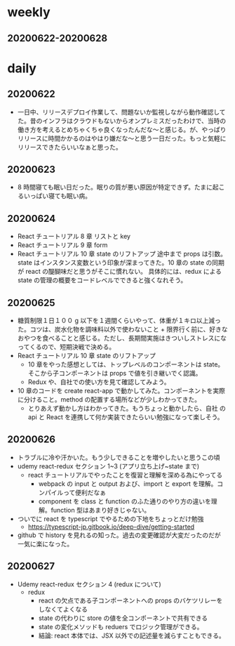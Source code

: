 # weekly

## 20200622-20200628

# daily

## 20200622

- 一日中、リリースデプロイ作業して、問題ないか監視しながら動作確認してた。昔のインフラはクラウドもないからオンプレミスだったわけで、当時の働き方を考えるとめちゃくちゃ良くなったんだな〜と感じる。が、やっぱりリリースに時間かかるのはやはり嫌だな〜と思う一日だった。もっと気軽にリリースできたらいいなぁと思った。

## 20200623

- 8 時間寝ても眠い日だった。眠りの質が悪い原因が特定できず。たまに起こるいっぱい寝ても眠い病。

## 20200624

- React チュートリアル 8 章 リストと key
- React チュートリアル 9 章 form
- React チュートリアル 10 章 state のリフトアップ 途中まで
  props は引数。state はインスタンス変数という印象が深まってきた。10 章の state の同期が react の醍醐味だと思うがそこに慣れない。
  具体的には、redux による state の管理の概要をコードレベルでできると強くなれそう。

## 20200625

- 糖質制限１日１００ g 以下を１週間くらいやって、体重が１キロ以上減った。コツは、炭水化物を調味料以外で使わないこと + 限界行く前に、好きなおやつを食べることと感じる。ただし、長期間実施はきついしストレスになってくるので、短期決戦で決める。
- React チュートリアル 10 章 state のリフトアップ
  - 10 章をやった感想としては、トップレベルのコンポーネントは state。そこから子コンポーネントは props で値を引き継いでく認識。
  - Redux や、自社での使い方を見て確認してみよう。
- 10 章のコードを create react-app で動かしてみた。コンポーネントを実際に分けること。method の配置する場所などが少しわかってきた。
  - とりあえず動かし方はわかってきた。もうちょっと動かしたら、自社 の api と React を連携して何か実装できたらいい勉強になって楽しそう。

## 20200626

- トラブルに冷や汗かいた。もう少しできることを増やしたいと思うこの頃
- udemy react-redux セクション 1~3 (アプリ立ち上げ~state まで)
  - react チュートリアルでやったことを復習と理解を深める為にやってる
    - webpack の input と output および、import と export を理解。コンパイルって便利だなぁ
    - component を class と function のふた通りのやり方の違いを理解。function 型はあまり好きじゃない。
- ついでに react を typescript でやるための下地をちょっとだけ勉強
  - https://typescript-jp.gitbook.io/deep-dive/getting-started
- github で history を見れるの知った。過去の変更確認が大変だったのだが
  一気に楽になった。

## 20200627

- Udemy react-redux セクション 4 (redux について)
  - redux
    - react の欠点である子コンポーネントへの props のバケツリレーをしなくてよくなる
    - state の代わりに store の値を全コンポーネントで共有できる
    - state の変化メソッドも reduers でロジック管理ができる。
    - 結論: react 本体では、JSX 以外での記述量を減らすこともできる。
